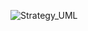 ![Strategy_UML](http://www.plantuml.com/plantuml/proxy?cache=no&src=https://raw.githubusercontent.com/anyangml/design_patterns/main/Observer/uml.txt)

